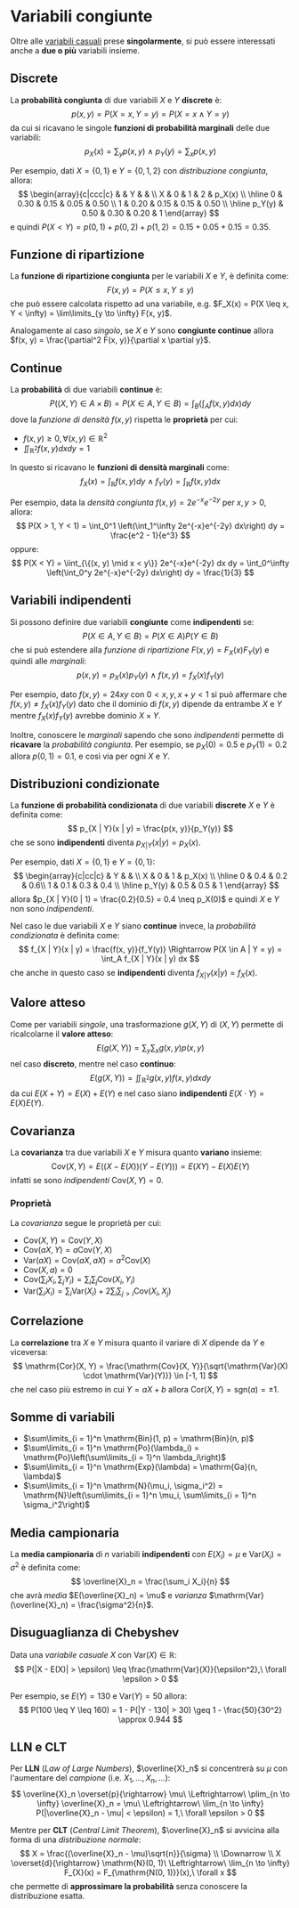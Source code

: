 # Variabili congiunte

Oltre alle [variabili casuali](../03/README.md) prese **singolarmente**, si può essere interessati anche a **due o più** variabili insieme.

## Discrete

La **probabilità congiunta** di due variabili $X$ e $Y$ **discrete** è:
$$
p(x, y) = P(X = x, Y = y) = P(X = x \land Y = y)
$$
da cui si ricavano le singole **funzioni di probabilità marginali** delle due variabili:
$$
p_X(x) = \sum_y p(x, y)\ \land\ p_Y(y) = \sum_x p(x, y)
$$

Per esempio, dati $X = \{0, 1\}$ e $Y = \{0, 1, 2\}$ con _distribuzione congiunta_, allora:
$$
\begin{array}{c|ccc|c}
& & Y & & \\
X & 0 & 1 & 2 & p_X(x) \\ \hline
0 & 0.30 & 0.15 & 0.05 & 0.50 \\
1 & 0.20 & 0.15 & 0.15 & 0.50 \\ \hline
p_Y(y) & 0.50 & 0.30 & 0.20 & 1
\end{array}
$$
e quindi $P(X < Y) = p(0, 1) + p(0, 2) + p(1, 2) = 0.15 + 0.05 + 0.15 = 0.35$.

## Funzione di ripartizione

La **funzione di ripartizione congiunta** per le variabili $X$ e $Y$, è definita come:
$$
F(x, y) = P(X \leq x, Y \leq y)
$$
che può essere calcolata rispetto ad una variabile, e.g. $F_X(x) = P(X \leq x, Y < \infty) = \lim\limits_{y \to \infty} F(x, y)$.

Analogamente al caso _singolo_, se $X$ e $Y$ sono **congiunte continue** allora $f(x, y) = \frac{\partial^2 F(x, y)}{\partial x \partial y}$.

## Continue

La **probabilità** di due variabili **continue** è:
$$
P((X, Y) \in A \times B) = P(X \in A, Y \in B) = \int_B \left(\int_A f(x, y) dx\right) dy
$$
dove la _funzione di densità_ $f(x, y)$ rispetta le **proprietà** per cui:
- $f(x, y) \geq 0, \forall (x, y) \in \mathbb{R}^2$
- $\iint_{\mathbb{R}^2} f(x, y) dx dy = 1$

In questo si ricavano le **funzioni di densità marginali** come:
$$
f_X(x) = \int_{\mathbb{R}} f(x, y) dy\ \land\ f_Y(y) = \int_{\mathbb{R}} f(x, y) dx
$$

Per esempio, data la _densità congiunta_ $f(x, y) = 2e^{-x}e^{-2y}$ per $x, y > 0$, allora:
$$
P(X > 1, Y < 1) = \int_0^1 \left(\int_1^\infty 2e^{-x}e^{-2y} dx\right) dy = \frac{e^2 - 1}{e^3}
$$
oppure:
$$
P(X < Y) = \iint_{\{(x, y) \mid x < y\}} 2e^{-x}e^{-2y} dx dy =
\int_0^\infty \left(\int_0^y 2e^{-x}e^{-2y} dx\right) dy = \frac{1}{3}
$$

## Variabili indipendenti

Si possono definire due variabili **congiunte** come **indipendenti** se:
$$
P(X \in A, Y \in B) = P(X \in A) P(Y \in B)
$$
che si può estendere alla _funzione di ripartizione_ $F(x, y) = F_X(x)F_Y(y)$ e quindi alle _marginali_:
$$
p(x, y) = p_X(x)p_Y(y)\ \land\ f(x, y) = f_X(x)f_Y(y)
$$

Per esempio, dato $f(x, y) = 24xy$ con $0 < x, y, x+y < 1$ si può affermare che $f(x, y) \neq f_X(x)f_Y(y)$ dato che il dominio di $f(x, y)$ dipende da entrambe $X$ e $Y$ mentre $f_X(x)f_Y(y)$ avrebbe dominio $X \times Y$.

Inoltre, conoscere le _marginali_ sapendo che sono _indipendenti_ permette di **ricavare** la _probabilità congiunta_.
Per esempio, se $p_X(0) = 0.5$ e $p_Y(1) = 0.2$ allora $p(0, 1) = 0.1$, e così via per ogni $X$ e $Y$.

## Distribuzioni condizionate

La **funzione di probabilità condizionata** di due variabili **discrete** $X$ e $Y$ è definita come:
$$
p_{X | Y}(x | y) = \frac{p(x, y)}{p_Y(y)}
$$
che se sono **indipendenti** diventa $p_{X | Y}(x | y) = p_X(x)$.

Per esempio, dati $X = \{0, 1\}$ e $Y = \{0, 1\}$:
$$
\begin{array}{c|cc|c}
& Y & & \\
X & 0 & 1 & p_X(x) \\ \hline
0 & 0.4 & 0.2 & 0.6\\
1 & 0.1 & 0.3 & 0.4 \\ \hline
p_Y(y) & 0.5 & 0.5 & 1
\end{array}
$$
allora $p_{X | Y}(0 | 1) = \frac{0.2}{0.5} = 0.4 \neq p_X(0)$ e quindi $X$ e $Y$ non sono _indipendenti_.

Nel caso le due variabili $X$ e $Y$ siano **continue** invece, la _probabilità condizionata_ è definita come:
$$
f_{X | Y}(x | y) = \frac{f(x, y)}{f_Y(y)}
\Rightarrow
P(X \in A | Y = y) = \int_A f_{X | Y}(x | y) dx
$$
che anche in questo caso se **indipendenti** diventa $f_{X | Y}(x | y) = f_X(x)$.

## Valore atteso

Come per variabili _singole_, una trasformazione $g(X, Y)$ di $(X, Y)$ permette di ricalcolarne il **valore atteso**:
$$
E(g(X, Y)) = \sum_y \sum_x g(x, y) p(x, y)
$$
nel caso **discreto**, mentre nel caso **continuo**:
$$
E(g(X, Y)) = \iint_{\mathbb{R}^2} g(x, y) f(x, y) dx dy
$$
da cui $E(X + Y) = E(X) + E(Y)$ e nel caso siano **indipendenti** $E(X \cdot Y) = E(X)E(Y)$.

## Covarianza

La **covarianza** tra due variabili $X$ e $Y$ misura quanto **variano** insieme:
$$
\mathrm{Cov}(X, Y) = E((X - E(X))(Y - E(Y))) = E(XY) - E(X)E(Y)
$$
infatti se sono _indipendenti_ $\mathrm{Cov}(X, Y) = 0$.

### Proprietà

La _covarianza_ segue le proprietà per cui:
- $\mathrm{Cov}(X, Y) = \mathrm{Cov}(Y, X)$
- $\mathrm{Cov}(aX, Y) = a\mathrm{Cov}(Y, X)$
- $\mathrm{Var}(aX) = \mathrm{Cov}(aX, aX) = a^2\mathrm{Cov}(X)$
- $\mathrm{Cov}(X, a) = 0$
- $\mathrm{Cov}\left(\sum_i X_i, \sum_j Y_i\right) = \sum_i\sum_j \mathrm{Cov}\left(X_i, Y_i\right)$
- $\mathrm{Var}\left(\sum_i X_i\right) = \sum_i \mathrm{Var}(X_i) + 2\sum_i\sum_{j > i} \mathrm{Cov}(X_i, X_j)$

## Correlazione

La **correlazione** tra $X$ e $Y$ misura quanto il variare di $X$ dipende da $Y$ e viceversa:
$$
\mathrm{Cor}(X, Y) = \frac{\mathrm{Cov}(X, Y)}{\sqrt{\mathrm{Var}(X) \cdot \mathrm{Var}(Y)}} \in [-1, 1]
$$
che nel caso più estremo in cui $Y = aX + b$ allora $\mathrm{Cor}(X, Y) = \mathrm{sgn}(a) = \pm 1$.

## Somme di variabili

- $\sum\limits_{i = 1}^n \mathrm{Bin}(1, p) = \mathrm{Bin}(n, p)$
- $\sum\limits_{i = 1}^n \mathrm{Po}(\lambda_i) = \mathrm{Po}\left(\sum\limits_{i = 1}^n \lambda_i\right)$
- $\sum\limits_{i = 1}^n \mathrm{Exp}(\lambda) = \mathrm{Ga}(n, \lambda)$
- $\sum\limits_{i = 1}^n \mathrm{N}(\mu_i, \sigma_i^2) = \mathrm{N}\left(\sum\limits_{i = 1}^n \mu_i, \sum\limits_{i = 1}^n \sigma_i^2\right)$

## Media campionaria

La **media campionaria** di $n$ variabili **indipendenti** con $E(X_i) = \mu$ e $\mathrm{Var}(X_i) = \sigma^2$ è definita come:
$$
\overline{X}_n = \frac{\sum_i X_i}{n}
$$
che avrà _media_ $E(\overline{X}_n) = \mu$ e _varianza_ $\mathrm{Var}(\overline{X}_n) = \frac{\sigma^2}{n}$.

## Disuguaglianza di Chebyshev

Data una _variabile casuale_ $X$ con $\mathrm{Var}(X) \in \mathbb{R}$:
$$
P(|X - E(X)| > \epsilon) \leq \frac{\mathrm{Var}(X)}{\epsilon^2},\ \forall \epsilon > 0
$$

Per esempio, se $E(Y) = 130$ e $\mathrm{Var}(Y) = 50$ allora:
$$
P(100 \leq Y \leq 160) = 1 - P(|Y - 130| > 30) \geq 1 - \frac{50}{30^2} \approx 0.944
$$

## LLN e CLT

Per **LLN** (_Law of Large Numbers_), $\overline{X}_n$ si concentrerà su $\mu$ con l'aumentare del _campione_ (i.e. $X_1, ..., X_n, ...$):
$$
\overline{X}_n \overset{p}{\rightarrow} \mu\ \Leftrightarrow\ \plim_{n \to \infty} \overline{X}_n = \mu\ \Leftrightarrow\ \lim_{n \to \infty} P(|\overline{X}_n - \mu| < \epsilon) = 1,\ \forall \epsilon > 0
$$

Mentre per **CLT** (_Central Limit Theorem_), $\overline{X}_n$ si avvicina alla forma di una _distribuzione normale_:
$$
X = \frac{(\overline{X}_n - \mu)\sqrt{n}}{\sigma} \\ \Downarrow \\
X \overset{d}{\rightarrow} \mathrm{N}(0, 1)\ \Leftrightarrow\ \lim_{n \to \infty} F_{X}(x) = F_{\mathrm{N(0, 1)}}(x),\ \forall x
$$
che permette di **approssimare la probabilità** senza conoscere la distribuzione esatta.
